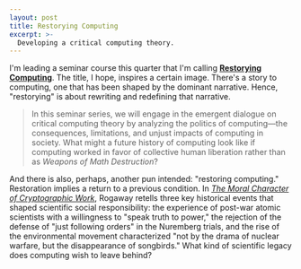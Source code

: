 ```yaml
---
layout: post
title: Restorying Computing
excerpt: >-
  Developing a critical computing theory.
---
```


I'm leading a seminar course this quarter that I'm calling [**Restorying Computing**](https://courses.cs.washington.edu/courses/cse390ha/20au/). The title, I hope, inspires a certain image. There's a story to computing, one that has been shaped by the dominant narrative. Hence, "restorying" is about rewriting and redefining that narrative.

> In this seminar series, we will engage in the emergent dialogue on critical computing theory by analyzing the politics of computing—the consequences, limitations, and unjust impacts of computing in society. What might a future history of computing look like if computing worked in favor of collective human liberation rather than as *Weapons of Math Destruction*?

And there is also, perhaps, another pun intended: "restoring computing." Restoration implies a return to a previous condition. In [*The Moral Character of Cryptographic Work*](https://web.cs.ucdavis.edu/~rogaway/papers/moral-fn.pdf), Rogaway retells three key historical events that shaped scientific social responsibility: the experience of post-war atomic scientists with a willingness to "speak truth to power," the rejection of the defense of "just following orders" in the Nuremberg trials, and the rise of the environmental movement characterized "not by the drama of nuclear warfare, but the disappearance of songbirds." What kind of scientific legacy does computing wish to leave behind?
